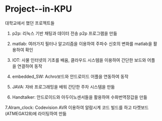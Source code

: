 # Project--in-KPU
대학교에서 했던 프로젝트들


1. p2p: 리눅스 기반 채팅과 데이터 전송 p2p 프로그램을 만듦

2. matlab: 여러가지 필터나 알고리즘을 이용하여 주파수 신호의 변화를 matlab을 활용하여 확인

3. IOT: 사물 인터넷의 기초를 배움, 클라우드 시스템을 이용하여 간단한 보드와 어플을 연결하여 동작

4. embedded_SW: Achro보드와 안드로이드 어플을 연동하여 동작

5. JAVA: 자바 프로그래밍을 배워 간단한 주차 시스템을 만듦

6. Handtalker: 안드로이드와 아두이노센서들을 활용하여 수화번역장갑을 만듦

7.Alram_clock: Codevision AVR 이용하여 알람시계 코드 빌드를 하고 타켓보드(ATMEGA128)에 라이팅하여 만듦
